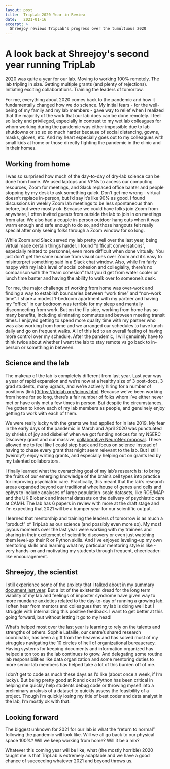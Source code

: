 ```yaml
---
layout: post
title:  TripLab 2020 Year in Review
date:   2021-01-16
excerpt: >
  Shreejoy reviews TripLab's progress over the tumultuous 2020
---
```


# A look back at Shreejoy's second year running TripLab

2020 was quite a year for our lab. Moving to working 100% remotely. The lab tripling in size. Getting multiple grants (and plenty of rejections). Initiating exciting collaborations. Training the leaders of tomorrow. 

For me, everything about 2020 comes back to the pandemic and how it fundamentally changed how we do science. My initial fears - for the well-being of my family and my lab members - gave way to relief when I realized that the majority of the work that our lab does can be done remotely. I feel so lucky and privileged, especially in contrast to my wet lab colleagues for whom working during the pandemic was either impossible due to lab shutdowns or so so so much harder because of social distancing, gowns, masks, gloves, etc. And my heart especially goes out to my colleagues with small kids at home or those directly fighting the pandemic in the clinic and in their homes.

## Working from home

I was so surprised how much of the day-to-day of dry-lab science can be done from home. We used laptops and VPNs to access our computing resources, Zoom for meetings, and Slack replaced office banter and people stopping by my desk to ask something quick. Don’t get me wrong - virtual doesn’t replace in-person, but I’d say it’s like 90% as good. I found discussions in weekly Zoom lab meetings to be less spontaneous than before, but were mostly ok. Because we could have folks join Zoom from anywhere, I often invited guests from outside the lab to join in on meetings from afar. We also had a couple in-person outdoor hang outs when it was warm enough and safe enough to do so, and those hangouts felt really special after only seeing folks through a Zoom window for so long.

While Zoom and Slack served my lab pretty well over the last year, being virtual made certain things harder. I found “difficult conversations”, especially related to personnel, even more difficult when done virtually. You just don’t get the same nuance from visual cues over Zoom and it’s easy to misinterpret something said in a Slack chat window. Also, while I’m fairly happy with my lab’s level of social cohesion and collegiality, there’s no comparison with the “team cohesion” that you’d get from water cooler or lunch time banter and having the ability to walk over to someone’s desk. 

For me, the major challenge of working from home was over-work and finding a way to establish boundaries between “work time” and “non-work time”. I share a modest 1-bedroom apartment with my partner and having my “office” in our bedroom was terrible for my sleep and mentally disconnecting from work. But on the flip side, working from home has so many benefits, including eliminating commutes and between meeting transit times. I enjoyed getting to spend more quality time with my partner who was also working from home and we arranged our schedules to have lunch daily and go on frequent walks. All of this led to an overall feeling of having more control over my schedule. After the pandemic, I will genuinely have to think twice about whether I want the lab to stay remote vs go back to in-person or something in between.

## Science and the lab

The makeup of the lab is completely different from last year. Last year was a year of rapid expansion and we’re now at a healthy size of 3 post-docs, 3 grad students, many ugrads, and we’re actively hiring for a number of positions [link](https://triplab.org/joinus.html. Because we’ve been working from home for so long, there’s a fair number of folks whom I’ve either never met or have only met a few times in person. But despite the circumstances, I’ve gotten to know each of my lab members as people, and genuinely enjoy getting to work with each of them.

We were really lucky with the grants we had applied for in late 2019. My fear in the early days of the pandemic in March and April 2020 was punctuated by shrieks of joy and disbelief when we got funding notices for my NSERC Discovery grant and our massive, [collaborative NeuroNex proposal](https://www.nxwm.io/). These allowed me to feel like I could step back and focus on science instead of having to chase every grant that might seem relevant to the lab. But I still (weirdly?) enjoy writing grants, and especially helping out on grants led by my talented collaborators. 

I finally learned what the overarching goal of my lab’s research is: to bring the fruits of our emerging knowledge of the brain’s cell types into practice for improving psychiatric care. Practically, this meant that the lab’s research areas expanded beyond our traditional wheelhouse of genes and cells and ephys to include analyses of large population-scale datasets, like ROS/MAP and the UK Biobank and internal datasets on the delivery of psychiatric care at CAMH. The lab has 6 papers in review with more at the draft stage and I’m expecting that 2021 will be a bumper year for our scientific output.

I learned that mentorship and training the leaders of tomorrow is as much a “product” of TripLab as our science (and possibly even more so). My most joyous moments over the last year were working with my trainees and sharing in their excitement of scientific discovery or even just watching them level-up their R or Python skills. And I’ve enjoyed leveling-up my own mentoring skills and learning what my particular mentoring style is like - very hands-on and motivating my students through frequent, cheerleader-like encouragement.

## Shreejoy, the scientist

I still experience some of the anxiety that I talked about in my [summary document last year](https://triplab.org/2020/01/12/TripFirstYearReview.html). But a lot of the existential dread for the long term viability of my lab and feelings of imposter syndrome have given way to more mundane anxieties related to the day-to-day of running a growing lab. I often hear from mentors and colleagues that my lab is doing well but I struggle with internalizing this positive feedback. I want to get better at this going forward, but without letting it go to my head!

What’s helped most over the last year is learning to rely on the talents and strengths of others. Sophie Lafaille, our centre’s shared research coordinator, has been a gift from the heavens and has solved most of my struggles navigating the 10 circles of hell of organizational bureaucracy. Having systems for keeping documents and information organized has helped a ton too as the lab continues to grow. And delegating some routine lab responsibilities like data organization and some mentoring duties to more senior lab members has helped take a lot of this burden off of me.

I don’t get to code as much these days as I’d like (about once a week, if I’m lucky). But being pretty good at R and ok at Python has been critical in helping me quickly help students debug code or throwing myself into a preliminary analysis of a dataset to quickly assess the feasibility of a project. Though I’m quickly losing my title of best coder and data analyst in the lab, I’m mostly ok with that.

## Looking forward

The biggest unknown for 2021 for our lab is what the “return to normal” following the pandemic will look like. Will we all go back to our physical space 100%? Will we keep working from home? Will it be a mix? 

Whatever this coming year will be like, what (the mostly horrible) 2020 taught me is that TripLab is extremely adaptable and we have a good chance of succeeding whatever 2021 and beyond throws us.
